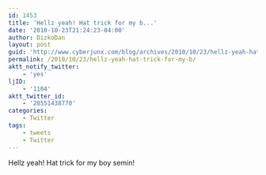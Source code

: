 ```yaml
---
id: 1453
title: 'Hellz yeah! Hat trick for my b...'
date: '2010-10-23T21:24:23-04:00'
author: DizkoDan
layout: post
guid: 'http://www.cyberjunx.com/blog/archives/2010/10/23/hellz-yeah-hat-trick-for-my-b/'
permalink: /2010/10/23/hellz-yeah-hat-trick-for-my-b/
aktt_notify_twitter:
    - 'yes'
ljID:
    - '1104'
aktt_twitter_id:
    - '28551438770'
categories:
    - Twitter
tags:
    - tweets
    - Twitter
---
```


Hellz yeah! Hat trick for my boy semin!